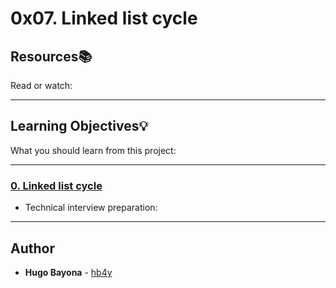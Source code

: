 # 0x07. Linked list cycle

## Resources:books:
Read or watch:

---
## Learning Objectives:bulb:
What you should learn from this project:

---

### [0. Linked list cycle](./0-check_cycle.c)
* Technical interview preparation: 

---

## Author
* **Hugo Bayona** - [hb4y](https://github.com/hb4y)